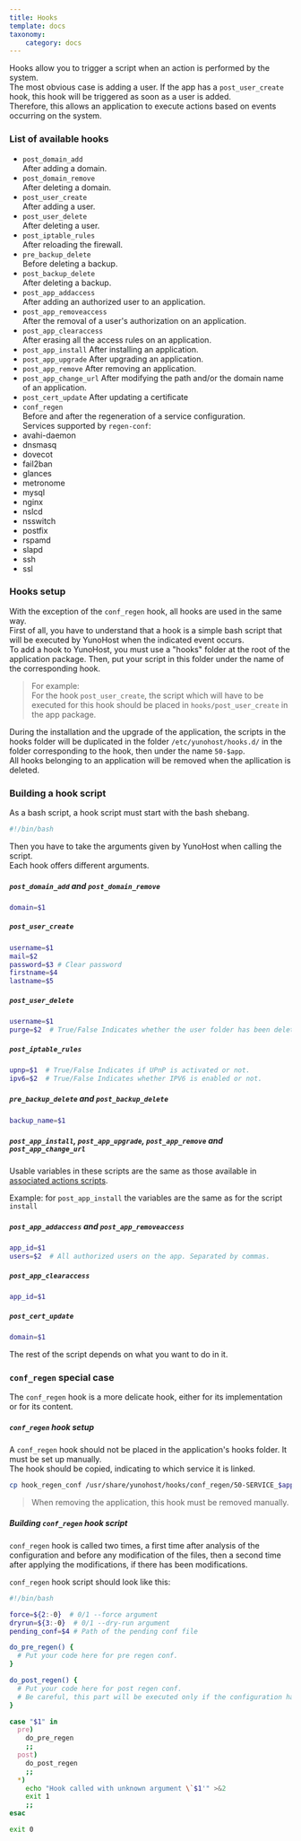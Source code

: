 ```yaml
---
title: Hooks
template: docs
taxonomy:
    category: docs
---
```


Hooks allow you to trigger a script when an action is performed by the system.  
The most obvious case is adding a user. If the app has a `post_user_create` hook, this hook will be triggered as soon as a user is added.  
Therefore, this allows an application to execute actions based on events occurring on the system.

### List of available hooks

- `post_domain_add`  
After adding a domain.
- `post_domain_remove`  
After deleting a domain.
- `post_user_create`  
After adding a user.
- `post_user_delete`  
After deleting a user.
- `post_iptable_rules`  
After reloading the firewall.
- `pre_backup_delete`  
Before deleting a backup.
- `post_backup_delete`  
After deleting a backup.
- `post_app_addaccess`  
After adding an authorized user to an application.
- `post_app_removeaccess`  
After the removal of a user's authorization on an application.
- `post_app_clearaccess`  
After erasing all the access rules on an application.
- `post_app_install`
After installing an application.
- `post_app_upgrade`
After upgrading an application.
- `post_app_remove`
After removing an application.
- `post_app_change_url`
After modifying the path and/or the domain name of an application.
- `post_cert_update`
After updating a certificate
- `conf_regen`  
Before and after the regeneration of a service configuration.  
Services supported by `regen-conf`:
 - avahi-daemon
 - dnsmasq
 - dovecot
 - fail2ban
 - glances
 - metronome
 - mysql
 - nginx
 - nslcd
 - nsswitch
 - postfix
 - rspamd
 - slapd
 - ssh
 - ssl

### Hooks setup

With the exception of the `conf_regen` hook, all hooks are used in the same way.  
First of all, you have to understand that a hook is a simple bash script that will be executed by YunoHost when the indicated event occurs.  
To add a hook to YunoHost, you must use a "hooks" folder at the root of the application package. Then, put your script in this folder under the name of the corresponding hook.

> For example:  
For the hook `post_user_create`, the script which will have to be executed for this hook should be placed in `hooks/post_user_create` in the app package.

During the installation and the upgrade of the application, the scripts in the hooks folder will be duplicated in the folder `/etc/yunohost/hooks.d/` in the folder corresponding to the hook, then under the name `50-$app`.  
All hooks belonging to an application will be removed when the apllication is deleted.

### Building a hook script

As a bash script, a hook script must start with the bash shebang.

```bash
#!/bin/bash
```

Then you have to take the arguments given by YunoHost when calling the script.  
Each hook offers different arguments.

##### `post_domain_add` and `post_domain_remove`

```bash
domain=$1
```

##### `post_user_create`

```bash
username=$1
mail=$2
password=$3 # Clear password
firstname=$4
lastname=$5
```
##### `post_user_delete`

```bash
username=$1
purge=$2  # True/False Indicates whether the user folder has been deleted or not.
```

##### `post_iptable_rules`

```bash
upnp=$1  # True/False Indicates if UPnP is activated or not.
ipv6=$2  # True/False Indicates whether IPV6 is enabled or not.
```

##### `pre_backup_delete` and `post_backup_delete`

```bash
backup_name=$1
```

##### `post_app_install`, `post_app_upgrade`, `post_app_remove` and `post_app_change_url`

Usable variables in these scripts are the same as those available in [associated actions scripts](/packaging_apps_scripts).

Example: for `post_app_install` the variables are the same as for the script `install`

##### `post_app_addaccess` and `post_app_removeaccess`

```bash
app_id=$1
users=$2  # All authorized users on the app. Separated by commas.
```

##### `post_app_clearaccess`

```bash
app_id=$1
```

##### `post_cert_update`
```bash
domain=$1
```

The rest of the script depends on what you want to do in it.

### `conf_regen` special case 
The `conf_regen` hook is a more delicate hook, either for its implementation or for its content.

##### `conf_regen` hook setup

A `conf_regen` hook should not be placed in the application's hooks folder. It must be set up manually.  
The hook should be copied, indicating to which service it is linked.
```bash
cp hook_regen_conf /usr/share/yunohost/hooks/conf_regen/50-SERVICE_$app
```

> When removing the application, this hook must be removed manually.

##### Building `conf_regen` hook script

`conf_regen` hook is called two times, a first time after analysis of the configuration and before any modification of the files, then a second time after applying the modifications, if there has been modifications.

`conf_regen` hook script should look like this:

```bash
#!/bin/bash

force=${2:-0}  # 0/1 --force argument
dryrun=${3:-0}  # 0/1 --dry-run argument
pending_conf=$4 # Path of the pending conf file

do_pre_regen() {
  # Put your code here for pre regen conf.
}

do_post_regen() {
  # Put your code here for post regen conf.
  # Be careful, this part will be executed only if the configuration has been modified.
}

case "$1" in
  pre)
    do_pre_regen
    ;;
  post)
    do_post_regen
    ;;
  *)
    echo "Hook called with unknown argument \`$1'" >&2
    exit 1
    ;;
esac

exit 0
```
